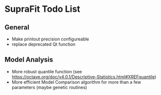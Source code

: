 # SupraFit Todo List

## General
- Make printout precision configureable
- replace deprecated Qt function

## Model Analysis
- More robust quantile function (see https://octave.org/doc/v4.0.1/Descriptive-Statistics.html#XREFquantile)
- More efficient Model Comparison algorithm for more than a few parameters (maybe genetic routines)
